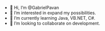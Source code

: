 - 👋 Hi, I’m @GabrielPavan
- 👀 I’m interested in expand my possibilities.
- 🌱 I’m currently learning Java, VB.NET, C#.
- 💞️ I’m looking to collaborate on development.
